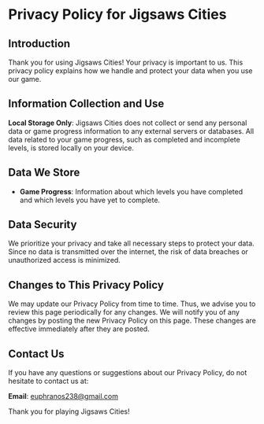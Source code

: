 # Privacy Policy for Jigsaws Cities

## Introduction
Thank you for using Jigsaws Cities! Your privacy is important to us. This privacy policy explains how we handle and protect your data when you use our game.

## Information Collection and Use
**Local Storage Only**: Jigsaws Cities does not collect or send any personal data or game progress information to any external servers or databases. All data related to your game progress, such as completed and incomplete levels, is stored locally on your device.

## Data We Store
- **Game Progress**: Information about which levels you have completed and which levels you have yet to complete.

## Data Security
We prioritize your privacy and take all necessary steps to protect your data. Since no data is transmitted over the internet, the risk of data breaches or unauthorized access is minimized.

## Changes to This Privacy Policy
We may update our Privacy Policy from time to time. Thus, we advise you to review this page periodically for any changes. We will notify you of any changes by posting the new Privacy Policy on this page. These changes are effective immediately after they are posted.

## Contact Us
If you have any questions or suggestions about our Privacy Policy, do not hesitate to contact us at:

**Email**: euphranos238@gmail.com

Thank you for playing Jigsaws Cities!
